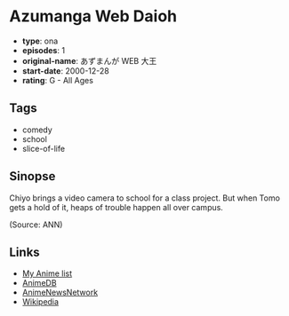 # Azumanga Web Daioh

-   **type**: ona
-   **episodes**: 1
-   **original-name**: あずまんが WEB 大王
-   **start-date**: 2000-12-28
-   **rating**: G - All Ages

## Tags

-   comedy
-   school
-   slice-of-life

## Sinopse

Chiyo brings a video camera to school for a class project. But when Tomo gets a hold of it, heaps of trouble happen all over campus.

(Source: ANN)

## Links

-   [My Anime list](https://myanimelist.net/anime/1593/Azumanga_Web_Daioh)
-   [AnimeDB](http://anidb.info/perl-bin/animedb.pl?show=anime&aid=8792)
-   [AnimeNewsNetwork](http://www.animenewsnetwork.com/encyclopedia/anime.php?id=2255)
-   [Wikipedia](http://en.wikipedia.org/wiki/Azumanga)
